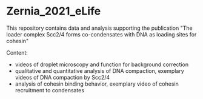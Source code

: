 # Zernia_2021_eLife

This repository contains data and analysis supporting the publication "The loader complex Scc2/4 forms co-condensates with DNA as loading sites for cohesin"

Content: 
- videos of droplet microscopy and function for background correction
- qualitative and quantitative analysis of DNA compaction, exemplary videos of DNA compaction by Scc2/4
- analysis of cohesin binding behavior, exemplary video of cohesin recruitment to condensates
